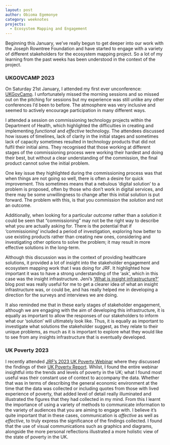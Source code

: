 ```yaml
---
layout: post
author: Obioma Egemonye
category: weeknotes
projects:
  - Ecosystem Mapping and Engagement
---
```


Beginning this January, we’ve really begun to get deeper into our work with the Joseph Rowntree Foundation and have started to engage with a variety of different stakeholders for the ecosystem mapping project. So a lot of my learning from the past weeks has been understood in the context of the project.


### UKGOVCAMP 2023

On Saturday 21st January, I attended my first ever unconference: [UKGovCamp](https://www.ukgovcamp.com/). I unfortunately missed the morning sessions and so missed out on the pitching for sessions but my experience was still unlike any other conferences I’d been to before. The atmosphere was very inclusive and seemed to actively encourage participation in many different ways. 

I attended a session on commissioning technology projects within the Department of Health, which highlighted the difficulties in creating and implementing _functional_ and _effective_ technology. The attendees discussed how issues of timelines, lack of clarity in the initial stages and sometimes lack of capacity sometimes resulted in technology products that did not fulfil their initial aims. They recognised that those working at different stages of the commissioning process were working their hardest and doing their best, but without a clear understanding of the commission, the final product cannot solve the initial problem. 

One key issue they highlighted during the commissioning process was that when things are not going so well, there is often a desire for quick improvement. This sometimes means that a nebulous ‘digital solution’ to a problem is proposed, often by those who don’t work in digital services, and there may be some unwillingness to change after this initial solution is put forward. The problem with this, is that you commission the _solution_ and not an outcome.

Additionally, when looking for a particular _outcome_ rather than a _solution_ it could be seen that “commissioning” may not be the right way to describe what you are actually asking for. There is the potential that if ‘commissioning’ included a period of investigation, exploring how better to use existing products rather than creating new ones, considering and investigating other options to solve the problem; it may result in more effective solutions in the long-term.

Although this discussion was in the context of providing healthcare solutions, it provided a lot of insight into the stakeholder engagement and ecosystem mapping work that I was doing for JRF. It highlighted how important it was to have a strong understanding of the ‘ask’, which in this case was the insight infrastructure. Jeni’s [‘What is insight infrastructure?’](https://connectedbydata.org/news/2023/01/10/insight-infrastructure) blog post was really useful for me to get a clearer idea of what an insight infrastructure was, or could be, and has really helped me in developing a direction for the surveys and interviews we are doing.

It also reminded me that in these early stages of stakeholder engagement, although we are engaging with the aim of developing this infrastructure, it is equally as important to allow the responses of our stakeholders to inform what our ‘solution’ will ultimately look like. Thus, it is equally as important to investigate what solutions the stakeholder suggest, as they relate to their unique problems, as much as it is important to explore what they would like to see from any insights infrastructure that is eventually developed.


### UK Poverty 2023

I recently attended [JRF’s 2023 UK Poverty Webinar](https://www.jrf.org.uk/event/uk-poverty-2023-essential-guide-understanding-poverty-uk) where they discussed the findings of their [UK Poverty Report](https://www.jrf.org.uk/report/uk-poverty-2023). Whilst, I found the entire webinar insightful into the trends and levels of poverty in the UK; what I found most useful was their constant use of context to accompany the data. Whether that was in terms of describing the general economic environment at the time that the data was collected or including quotes from those with lived experience of poverty, that added level of detail really illuminated and illustrated the figures that they had collected in my mind. From this I learnt the importance of using a variety of methods to communicate information to the variety of audiences that you are aiming to engage with. I believe it’s quite important that in these cases, communication is _affective_ as well as _effective_, to truly express the significance of the findings collected. I found that the use of visual communications such as graphics and diagrams, alongside the more personal reflections illustrated a more holistic view of the state of poverty in the UK.
